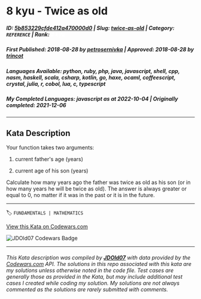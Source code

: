 # 8 kyu - Twice as old

##### **ID**: [5b853229cfde412a470000d0](https://www.codewars.com/kata/5b853229cfde412a470000d0) | **Slug**: [twice-as-old](https://www.codewars.com/kata/5b853229cfde412a470000d0) | **Category**: `REFERENCE` | **Rank**: <span style="color:white">8 kyu</span>

##### **First Published**: 2018-08-28 ***by*** [petrosernivka](https://www.codewars.com/users/petrosernivka) | **Approved**: 2018-08-28 ***by*** [trincot](https://www.codewars.com/users/trincot)

##### **Languages Available**: python, ruby, php, java, javascript, shell, cpp, nasm, haskell, scala, csharp, kotlin, go, haxe, ocaml, coffeescript, crystal, julia, r, cobol, lua, c, typescript

##### **My Completed Languages**: javascript ***as at*** 2022-10-04 | **Originally completed**: 2021-12-06

---

## Kata Description


Your function takes two arguments:

1. current father's age (years)

2. current age of his son (years)



Сalculate how many years ago the father was twice as old as his son (or in how many years he will be twice as old). The answer is always greater or equal to 0, no matter if it was in the past or it is in the future.

---


🏷 `FUNDAMENTALS | MATHEMATICS`


[View this Kata on Codewars.com](https://www.codewars.com/kata/5b853229cfde412a470000d0)

![](https://www.codewars.com/users/jdold07/badges/large "JDOld07 Codewars Badge")

---

###### *This Kata description was compiled by [**JDOld07**](https://tpstech.dev) with data provided by the [Codewars.com](https://www.codewars.com) API.  The solutions in this repo associated with this kata are my solutions unless otherwise noted in the code file.  Test cases are generally those as provided in the Kata, but may include additional test cases I created while coding my solution.  My solutions are not always commented as the solutions are rarely submitted with comments.*
